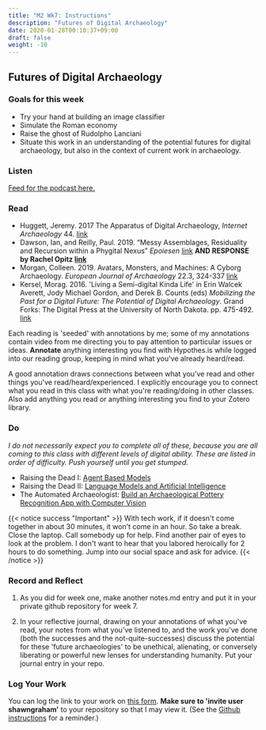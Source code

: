```yaml
---
title: "M2 Wk7: Instructions"
description: "Futures of Digital Archaeology"
date: 2020-01-28T00:10:37+09:00
draft: false
weight: -10
---
```

## Futures of Digital Archaeology

### Goals for this week

- Try your hand at building an image classifier
- Simulate the Roman economy
- Raise the ghost of Rudolpho Lanciani
- Situate this work in an understanding of the potential futures for digital archaeology, but also in the context of current work in archaeology.

### Listen

[Feed for the podcast here.](https://anchor.fm/s/1c3d3bfc/podcast/rss)

### Read

+ Huggett, Jeremy. 2017 The Apparatus of Digital Archaeology, _Internet Archaeology_ 44. [link](https://doi.org/10.11141/ia.44.7)
+ Dawson, Ian, and Reilly, Paul. 2019. “Messy Assemblages, Residuality and Recursion within a Phygital Nexus” _Epoiesen_ [link](http://dx.doi.org/10.22215/epoiesen/2019.4) **AND RESPONSE by Rachel Opitz [link](https://epoiesen.library.carleton.ca/2019/07/26/messy-assemblages-response1/)**
+ Morgan, Colleen. 2019. Avatars, Monsters, and Machines: A Cyborg Archaeology. _European Journal of Archaeology_ 22.3, 324-337 [link](https://www.cambridge.org/core/journals/european-journal-of-archaeology/article/avatars-monsters-and-machines-a-cyborg-archaeology/CD467A5E5232B50D6CAA4D72091FCFA9/core-reader)
+ Kersel, Morag. 2016. 'Living a Semi-digital Kinda Life' in Erin Walcek Averett, Jody Michael Gordon, and Derek B. Counts (eds) _Mobilizing the Past for a Digital Future: The Potential of Digital Archaeology_. Grand Forks: The Digital Press at the University of North Dakota. pp. 475-492. [link](https://digitalpressatund.files.wordpress.com/2016/09/5_1_kersel.pdf)

Each reading is 'seeded' with annotations by me; some of my annotations contain video from me directing you to pay attention to particular issues or ideas. **Annotate** anything interesting you find with Hypothes.is while logged into our reading group, keeping in mind what you've already heard/read.

A good annotation draws connections between what you've read and other things you've read/heard/experienced. I explicitly encourage you to connect what you read in this class with what you're reading/doing in other classes. Also add anything you read or anything interesting you find to your Zotero library.

### Do

_I do not necessarily expect you to complete all of these, because you are all coming to this class with different levels of digital ability. These are listed in order of difficulty. Push yourself until you get stumped._

- Raising the Dead I: [Agent Based Models](/week/7/abm)
- Raising the Dead II: [Language Models and Artificial Intelligence](/week/7/raise-the-dead-ii)
- The Automated Archaeologist: [Build an Archaeological Pottery Recognition App with Computer Vision](/week/7/computer-vision)

{{< notice success "Important" >}} With tech work, if it doesn't come together in about 30 minutes, it won't come in an hour. So take a break. Close the laptop. Call somebody up for help. Find another pair of eyes to look at the problem. I don't want to hear that you labored heroically for 2 hours to do something. Jump into our social space and ask for advice.
{{< /notice >}}

### Record and Reflect

1. As you did for week one, make another notes.md entry and put it in your private github repository for week 7.

2. In your reflective journal, drawing on your annotations of what you've read, your notes from what you've listened to, and the work you've done (both the successes and the not-quite-successes) discuss the potential for these 'future archaeologies' to be unethical, alienating, or conversely liberating or powerful new lenses for understanding humanity. Put your journal entry in your repo.

### Log Your Work

You can log the link to your work on [this form](https://forms.gle/9BMvFeFda9qq36fAA). **Make sure to 'invite user shawngraham'** to your repository so that I may view it. (See the [Github instructions](/week/1/github) for a reminder.)
